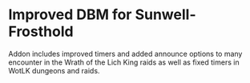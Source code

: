 # Improved DBM for Sunwell-Frosthold
Addon includes improved timers and added announce options to many encounter in the Wrath of the Lich King raids as well as fixed timers in WotLK dungeons and raids.
